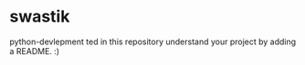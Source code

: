 # swastik
python-devlepment
ted in this repository understand your project by adding a README.
 :) 
